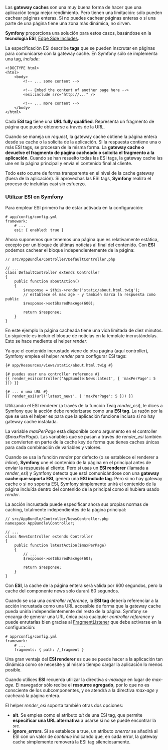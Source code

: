 Las **gateway caches** son una muy buena forma de hacer que una aplicación tenga mejor rendimiento. Pero tienen una limitación: sólo pueden cachear páginas enteras. Si no puedes cachear páginas enteras o si una parte de una página tiene una zona más dinámica, no sirven. 

**Symfony** proporciona una solución para estos casos, basándose en la **tecnología ESI**, [Edge Side Includes](http://www.w3.org/TR/esi-lang).

La especificación ESI describe **tags** que se pueden inscrutar en páginas para comunicarse con la gateway cache. En Symfony sólo se implementa una tag, _include_:

```
<!DOCTYPE html>
<html>
    <body>
        <!-- ... some content -->

        <!-- Embed the content of another page here -->
        <esi:include src="http://..." />

        <!-- ... more content -->
    </body>
</html>
```

Cada **ESI tag** tiene una **URL fully qualified**. Representa un fragmento de página que puede obtenerse a través de la URL.

Cuando se maneja un _request_, la gateway cache obtiene la página entera desde su cache o la solicita de la aplicación. Si la respuesta contiene una o más ESI tags, se procesan de la misma forma. La **gateway cache o devuelve el fragmento de página cacheado o solicita el fragmento a la aplicación**. Cuando se han resuelto todas las ESI tags, la gateway cache las une en la página principal y envía el contenido final al cliente.

Todo esto ocurre de forma transparente en el nivel de la cache gateway (fuera de la aplicación). Si aprovechas las ESI tags, **Symfony** realiza el proceso de incluirlas casi sin esfuerzo.

### Utilizar ESI en Symfony

Para emplear ESI primero ha de estar activada en la configuración:

```
# app/config/config.yml
framework:
    # ...
    esi: { enabled: true }
```

Ahora suponemos que tenemos una página que es relativamente estática, excepto por un bloque de últimas noticias al final del contenido. Con **ESI** podemos cachear el bloque independientemente de la página:

```
// src/AppBundle/Controller/DefaultController.php

// ...
class DefaultController extends Controller
{
    public function aboutAction()
    {
        $response = $this->render('static/about.html.twig');
        // establece el max age - y también marca la respuesta como public
        $response->setSharedMaxAge(600);

        return $response;
    }
}
```

En este ejemplo la página cacheada tiene una vida limitada de diez minutos. Lo siguiente es incluir el bloque de noticias en la template incrustándolas. Esto se hace mediente el helper _render_.

Ya que el contenido incrustado viene de otra página (aquí controller), Symfony emplea el helper _render_ para configurar ESI tags:

```
{# app/Resources/views/static/about.html.twig #}

{# puedes usar una controller reference #}
{{ render_esi(controller('AppBundle:News:latest', { 'maxPerPage': 5 })) }}

{# ... o una URL #}
{{ render_esi(url('latest_news', { 'maxPerPage': 5 })) }}
```

Utilizando el ESI renderer (a través de la función Twig _render_esi_), le dices a Symfony que la acción debe renderizarse como una **ESI tag**. La razón por la que se usa el helper es para que la aplicación funcione incluso si no hay gateway cache instalada.

La variable _maxPerPage_ está disponible como argumento en el controller (_$maxPerPage_). Las variables que se pasan a través de _render_esi_ también se convierten en parte de la cache key de forma que tienes caches únicas para cada combinación de variables y valores.

Cuando se usa la función _render_ por defecto (o se establece el renderer a _inline_), **Symfony** une el contenido de la página en el principal antes de enviar la respuesta al cliente. Pero si usas un **ESI renderer** (llamada a _render_esi_) y Symfony detecta que está comunicándose con una **gateway cache que soporta ESI**, genera una **ESI include tag**. Pero si no hay gateway cache o si no soporta ESI, Symfony simplemente unirá el contenido de la página incluída dentro del contenido de la principal como si hubiera usado _render_.

La acción incrustada puede especificar ahora sus propias normas de caching, totalmente independientes de la página principal:

```
// src/AppBundle/Controller/NewsController.php
namespace AppBundle\Controller;

// ...
class NewsController extends Controller
{
    public function latestAction($maxPerPage)
    {
        // ...
        $response->setSharedMaxAge(60);

        return $response;
    }
}
```

Con **ESI**, la cache de la página entera será válida por 600 segundos, pero la cache del componente news sólo durará 60 segundos.

Cuando se usa una _controller reference_, la **ESI tag** debería referenciar a la acción incrustada como una URL accesible de forma que la gateway cache pueda unirla independientemente del resto de la página. Symfony se encarga de generar una URL única para cualquier _controller reference_ y puede enrutarlas bien gracias al [FragmentListener](http://api.symfony.com/3.0/Symfony/Component/HttpKernel/EventListener/FragmentListener.html) que debe activarse en la configuración:

```
# app/config/config.yml
framework:
    # ...
    fragments: { path: /_fragment }
```

Una gran ventaja del **ESI renderer** es que se puede hacer a la aplicación tan dinámica como se necesite y al mismo tiempo cargar la aplicación lo menos posible.

Cuando utilices **ESI** recuerda utilizar la directiva _s-maxage_ en lugar de _max-age_. El navegador sólo recibe el **resource agregado**, por lo que no es consciente de los subcomponentes, y se atendrá a la directiva _max-age_ y cacheará la página entera.

El helper _render_esi_ soporta también otras dos opciones:

*   **alt**. Se emplea como el atributo _alt_ de una ESI tag, que permite **especificar una URL alternativa** a usarse si no se puede encontrar la _src_.
*   **ignore_errors**. Si se establece a true, un atributo _onerror_ se añadirá al ESI con un valor de _continue_ indicando que, en cada error, la gateway cache simplemente removerá la ESI tag silenciosamente.